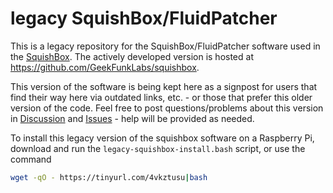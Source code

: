 # legacy SquishBox/FluidPatcher

This is a legacy repository for the SquishBox/FluidPatcher software used in the [SquishBox](https://www.tindie.com/products/albedozero/squishbox). The actively developed version is hosted at https://github.com/GeekFunkLabs/squishbox.

This version of the software is being kept here as a signpost for users that find their way here via outdated links, etc. - or those that prefer this older version of the code. Feel free to post questions/problems about this version in [Discussion](https://github.com/albedozero/fluidpatcher/issues) and [Issues](https://github.com/albedozero/fluidpatcher/discussions) - help will be provided as needed.

To install this legacy version of the squishbox software on a Raspberry Pi, download and run the `legacy-squishbox-install.bash` script, or use the command

```bash
wget -qO - https://tinyurl.com/4vkztusu|bash
```
